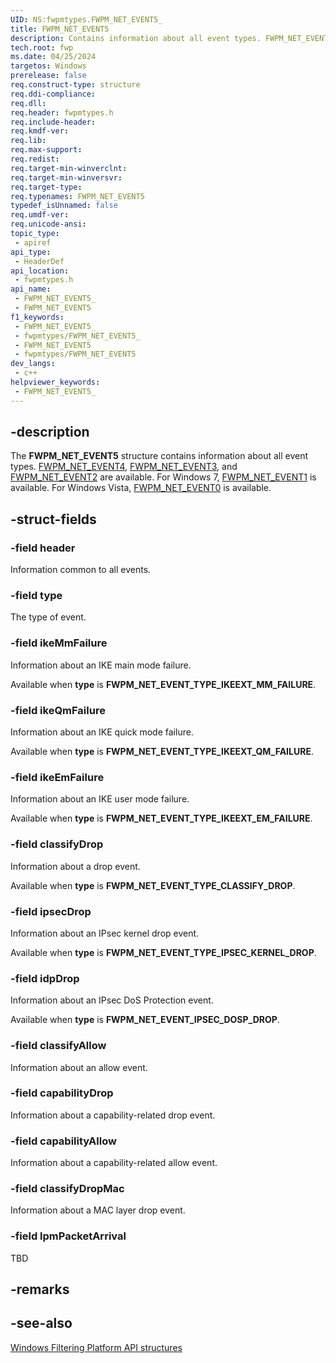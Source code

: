 ```yaml
---
UID: NS:fwpmtypes.FWPM_NET_EVENT5_
title: FWPM_NET_EVENT5
description: Contains information about all event types. FWPM_NET_EVENT4, FWPM_NET_EVENT3, and FWPM_NET_EVENT2 are available. For Windows 7, FWPM_NET_EVENT1 is available. For Windows Vista, FWPM_NET_EVENT0 is available.
tech.root: fwp
ms.date: 04/25/2024
targetos: Windows
prerelease: false
req.construct-type: structure
req.ddi-compliance: 
req.dll: 
req.header: fwpmtypes.h
req.include-header: 
req.kmdf-ver: 
req.lib: 
req.max-support: 
req.redist: 
req.target-min-winverclnt: 
req.target-min-winversvr: 
req.target-type: 
req.typenames: FWPM_NET_EVENT5
typedef_isUnnamed: false
req.umdf-ver: 
req.unicode-ansi: 
topic_type:
 - apiref
api_type:
 - HeaderDef
api_location:
 - fwpmtypes.h
api_name:
 - FWPM_NET_EVENT5_
 - FWPM_NET_EVENT5
f1_keywords:
 - FWPM_NET_EVENT5_
 - fwpmtypes/FWPM_NET_EVENT5_
 - FWPM_NET_EVENT5
 - fwpmtypes/FWPM_NET_EVENT5
dev_langs:
 - c++
helpviewer_keywords:
 - FWPM_NET_EVENT5_
---
```


## -description

The **FWPM_NET_EVENT5** structure contains information about all event types. [FWPM_NET_EVENT4](ns-fwpmtypes-fwpm_net_event4.md), [FWPM_NET_EVENT3](ns-fwpmtypes-fwpm_net_event3.md), and [FWPM_NET_EVENT2](ns-fwpmtypes-fwpm_net_event2.md) are available. For Windows 7, [FWPM_NET_EVENT1](ns-fwpmtypes-fwpm_net_event1.md) is available. For Windows Vista, [FWPM_NET_EVENT0](ns-fwpmtypes-fwpm_net_event0.md) is available.

## -struct-fields

### -field header

Information common to all events.

### -field type

The type of event.

### -field ikeMmFailure

Information about an IKE main mode failure.

Available when **type** is **FWPM_NET_EVENT_TYPE_IKEEXT_MM_FAILURE**.

### -field ikeQmFailure

Information about an IKE quick mode failure.

Available when **type** is **FWPM_NET_EVENT_TYPE_IKEEXT_QM_FAILURE**.

### -field ikeEmFailure

Information about an IKE user mode failure.

Available when **type** is **FWPM_NET_EVENT_TYPE_IKEEXT_EM_FAILURE**.

### -field classifyDrop

Information about a drop event.

Available when **type** is **FWPM_NET_EVENT_TYPE_CLASSIFY_DROP**.

### -field ipsecDrop

Information about an IPsec kernel drop event.

Available when **type** is **FWPM_NET_EVENT_TYPE_IPSEC_KERNEL_DROP**.

### -field idpDrop

Information about an IPsec DoS Protection event.

Available when **type** is **FWPM_NET_EVENT_IPSEC_DOSP_DROP**.

### -field classifyAllow

Information about an allow event.

### -field capabilityDrop

Information about a capability-related drop event.

### -field capabilityAllow

Information about a capability-related allow event.

### -field classifyDropMac

Information about a MAC layer drop event.

### -field lpmPacketArrival

TBD

## -remarks

## -see-also

[Windows Filtering Platform API structures](/windows/desktop/FWP/fwp-structs)
